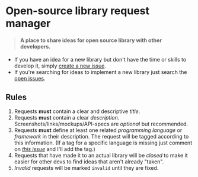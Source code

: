 # Open-source library request manager
> #### A place to share ideas for open source library with other developers.

* If you have an idea for a new library but don't have the time or skills to develop it, simply [create a new issue][2].
* If you're searching for ideas to implement a new library just search the [open issues][3].

## Rules
1. Requests **must** contain a clear and descriptive *title*.
1. Requests **must** contain a clear *description*. Screenshots/links/mockups/API-specs are *optional* but recommended.
2. Requests **must** define at least one related *programming language* or *framework* in their description. The request will be tagged according to this information. (If a tag for a specific language is missing just comment on [*this issue*][1] and I'll add the tag.)
3. Requests that have made it to an actual library will be *closed* to make it easier for other devs to find ideas that aren't already "taken".
4. *Invalid* requests will be marked `invalid` until they are fixed.

[1]: https://github.com/HeinrichReimer/open-source-library-request-manager/issues/1
[2]: https://github.com/HeinrichReimer/open-source-library-request-manager/issues/new
[3]: https://github.com/HeinrichReimer/open-source-library-request-manager/issues
